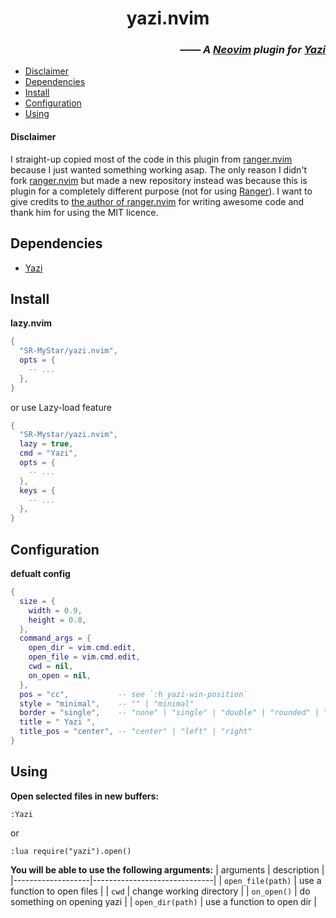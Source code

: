 <h1 align="center"> yazi.nvim </h1>
<h3 align="right">

*—— A [Neovim](https://github.com/neovim/neovim) plugin for [Yazi](https://github.com/sxyazi/yazi)*

</h3>

<!--toc:start-->
- [Disclaimer](#disclaimer)
- [Dependencies](#dependencies)
- [Install](#install)
- [Configuration](#configuration)
- [Using](#using)
<!--toc:end-->

#### Disclaimer

I straight-up copied most of the code in this plugin from [ranger.nvim](https://github.com/Kicamon/ranger.nvim) because I just wanted something working asap. The only reason I didn't fork [ranger.nvim](https://github.com/Kicamon/ranger.nvim) but made a new repository instead was because this is plugin for a completely different purpose (not for using [Ranger](https://github.com/ranger/ranger)). I want to give credits to [the author of ranger.nvim](https://github.com/Kicamon) for writing awesome code and thank him for using the MIT licence.

## Dependencies

- [Yazi](https://github.com/sxyazi/yazi)

## Install

**lazy.nvim**

```lua
{
  "SR-MyStar/yazi.nvim",
  opts = {
    -- ...
  },
}
```

or use Lazy-load feature

```lua
{
  "SR-Mystar/yazi.nvim",
  lazy = true,
  cmd = "Yazi",
  opts = {
    -- ...
  },
  keys = {
    -- ...
  },
}
```

## Configuration

**defualt config**

```lua
{
  size = {
    width = 0.9,
    height = 0.8,
  },
  command_args = {
    open_dir = vim.cmd.edit,
    open_file = vim.cmd.edit,
    cwd = nil,
    on_open = nil,
  },
  pos = "cc",           -- see `:h yazi-win-position`
  style = "minimal",    -- "" | "minimal"
  border = "single",    -- "none" | "single" | "double" | "rounded" | "solid" | "shadow"
  title = " Yazi ",
  title_pos = "center", -- "center" | "left" | "right"
}
```

## Using

**Open selected files in new buffers:**

```vim
:Yazi
```

or

```vim
:lua require("yazi").open()
```

**You will be able to use the following arguments:**
| arguments         | description                  |
|-------------------|------------------------------|
| `open_file(path)` | use a function to open files |
| `cwd`             | change working directory     |
| `on_open()`       | do something on opening yazi |
| `open_dir(path)`  | use a function to open dir   |
